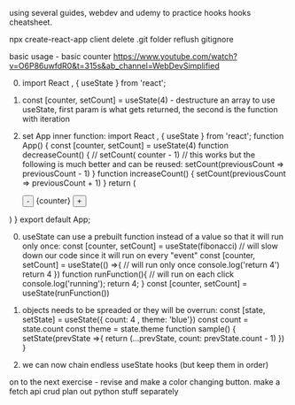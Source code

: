 using several guides, webdev and udemy to practice hooks
hooks cheatsheet.

npx create-react-app client
delete .git folder
reflush gitignore

basic usage - basic counter
https://www.youtube.com/watch?v=O6P86uwfdR0&t=315s&ab_channel=WebDevSimplified

0. import React , { useState } from 'react';

0.   const [counter, setCount] = useState(4) - 
destructure an array to use useState, first param is what gets returned, 
the second is the function with iteration


0. set App inner function:
import React , { useState } from 'react';
function App() {
  const [counter, setCount] = useState(4)
  function decreaseCount() {
   //  setCount( counter  - 1) // this works but the following is much better and can be reused:
    setCount(previousCount => previousCount - 1)
  }
  function increaseCount() {
    setCount(previousCount => previousCount + 1)
  }
  return (
    <div className="App"> 
    <button onClick={decreaseCount}>-</button>
    <span>
      {counter}
      </span> 
      <button onClick={increaseCount}>+</button>
    </div>
  )
}
export default App;

0. useState can use a prebuilt function instead of a value so that it will run only once:
  const [counter, setCount] = useState(fibonacci) // will slow down our code since it will run on every "event"
    const [counter, setCount] = useState(() =>{
        // will run only once
    console.log('return 4')
    return 4
    })
    function runFunction(){
        // will run on each click
  console.log('running');
  return 4;
}
 const [counter, setCount] = useState(runFunction())

 0. objects needs to be spreaded or they will be overrun:
 const [state, setState] = useState({ count: 4 , theme: 'blue'})
 const count = state.count
 const theme = state.theme
 function sample() {
     setState(prevState =>{
         return (...prevState, count: prevState.count - 1)
     })
 }

0. we can now chain endless useState hooks (but keep them in order)

on to the next exercise - revise and make a color changing button.
make a fetch api crud 
plan out python stuff separately




